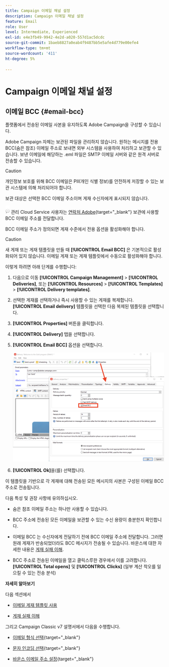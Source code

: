 ```yaml
---
title: Campaign 이메일 채널 설정
description: Campaign 이메일 채널 설정
feature: Email
role: User
level: Intermediate, Experienced
exl-id: e4e3fb49-9942-4e2d-a020-557d1ac5dcdc
source-git-commit: 1baeb8827a0eab4f9487bb5e5afe4d779e00efe4
workflow-type: tm+mt
source-wordcount: '411'
ht-degree: 5%

---
```


# Campaign 이메일 채널 설정

## 이메일 BCC {#email-bcc}

<!--
>[!NOTE]
>
>This capability is available starting Campaign v8.3. To check your version, refer to [this section](../start/compatibility-matrix.md#how-to-check-your-campaign-version-and-buildversion)-->

플랫폼에서 전송된 이메일 사본을 유지하도록 Adobe Campaign을 구성할 수 있습니다.

Adobe Campaign 자체는 보관된 파일을 관리하지 않습니다. 원하는 메시지를 전용 BCC(숨은 참조) 이메일 주소로 보내면 외부 시스템을 사용하여 처리하고 보관할 수 있습니다. 보낸 이메일에 해당하는 .eml 파일은 SMTP 이메일 서버와 같은 원격 서버로 전송할 수 있습니다.

>[!CAUTION]
>
>개인정보 보호를 위해 BCC 이메일은 PII(개인 식별 정보)를 안전하게 저장할 수 있는 보관 시스템에 의해 처리되어야 합니다.

보관 대상은 선택한 BCC 이메일 주소이며 게재 수신자에게 표시되지 않습니다.

![](../assets/do-not-localize/speech.png)  관리 Cloud Service 사용자는 [연락처 Adobe](../start/campaign-faq.md#support){target="_blank"} 보관에 사용할 BCC 이메일 주소를 전달합니다.

BCC 이메일 주소가 정의되면 게재 수준에서 전용 옵션을 활성화해야 합니다.

>[!CAUTION]
>
>새 게재 또는 게재 템플릿을 만들 때 **[!UICONTROL Email BCC]** 은 기본적으로 활성화되어 있지 않습니다. 이메일 게재 또는 게재 템플릿에서 수동으로 활성화해야 합니다.


이렇게 하려면 아래 단계를 수행합니다:

1. 다음으로 이동 **[!UICONTROL Campaign Management]** > **[!UICONTROL Deliveries]**, 또는 **[!UICONTROL Resources]** > **[!UICONTROL Templates]** > **[!UICONTROL Delivery templates]**.
1. 선택한 게재를 선택하거나 즉시 사용할 수 있는 게재를 복제합니다. **[!UICONTROL Email delivery]** 템플릿을 선택한 다음 복제된 템플릿을 선택합니다.
1. **[!UICONTROL Properties]** 버튼을 클릭합니다.
1. **[!UICONTROL Delivery]** 탭을 선택합니다. 
1. **[!UICONTROL Email BCC]** 옵션을 선택합니다.

   ![](assets/email-bcc.png)

1. **[!UICONTROL Ok]**&#x200B;을(를) 선택합니다.

이 템플릿을 기반으로 각 게재에 대해 전송된 모든 메시지의 사본은 구성된 이메일 BCC 주소로 전송됩니다.

다음 특성 및 권장 사항에 유의하십시오.

* 숨은 참조 이메일 주소는 하나만 사용할 수 있습니다.

* BCC 주소에 전송된 모든 이메일을 보관할 수 있는 수신 용량이 충분한지 확인합니다.

* 이메일 BCC <!--with Enhanced MTA--> 는 수신자에게 전달하기 전에 BCC 이메일 주소에 전달합니다. 그러면 원래 게재가 반송되었더라도 BCC 메시지가 전송될 수 있습니다. 바운스에 대한 자세한 내용은 [게재 실패 이해](../send/delivery-failures.md).

* BCC 주소로 전송된 이메일을 열고 클릭스루한 경우에서 이를 고려합니다. **[!UICONTROL Total opens]** 및 **[!UICONTROL Clicks]** (일부 계산 착오를 일으킬 수 있는 전송 분석)

<!--Only successfully sent emails are taken in account, bounces are not.-->

**자세히 알아보기**

다음 섹션에서

* [이메일 게재 템플릿 사용](../send/create-templates.md)

* [게재 실패 이해](../send/delivery-failures.md)


그리고 Campaign Classic v7 설명서에서 다음을 수행합니다.

* [이메일 형식 선택](https://experienceleague.adobe.com/docs/campaign-classic/using/sending-messages/sending-emails/sending-an-email/email-parameters.html#selecting-message-formats){target="_blank"}

* [문자 인코딩 선택](https://experienceleague.adobe.com/docs/campaign-classic/using/sending-messages/sending-emails/sending-an-email/email-parameters.html#character-encoding){target="_blank"}

* [바운스 이메일 주소 설정](https://experienceleague.adobe.com/docs/campaign-classic/using/sending-messages/sending-emails/sending-an-email/email-parameters.html#managing-bounce-emails){target="_blank"}

